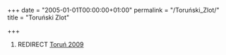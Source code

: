 +++
date = "2005-01-01T00:00:00+01:00"
permalink = "/Toruński_Zlot/"
title = "Toruński Zlot"

+++

1.  REDIRECT [Toruń 2009](/Toruń_2009 "wikilink")
